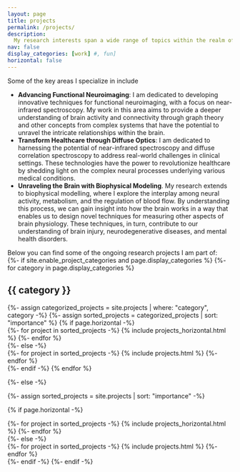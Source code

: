 ```yaml
---
layout: page
title: projects
permalink: /projects/
description: 
  My research interests span a wide range of topics within the realm of computational neuroscience and biomedical imaging. 
nav: false
display_categories: [work] #, fun]
horizontal: false
---
```


Some of the key areas I specialize in include
  <ul>
    <li><strong>Advancing Functional Neuroimaging</strong>: I am dedicated to developing innovative techniques for functional neuroimaging, with a focus on near-infrared spectroscopy. My work in this area aims to provide a deeper understanding of brain activity and connectivity through graph theory and other concepts from complex systems that have the potential to unravel the intricate relationships within the brain. 
    <li><strong>Transform Healthcare through Diffuse Optics</strong>: I am dedicated to harnessing the potential of near-infrared spectroscopy and diffuse correlation spectroscopy to address real-world challenges in clinical settings. These technologies have the power to revolutionize healthcare by shedding light on the complex neural processes underlying various medical conditions.
    <li><strong>Unraveling the Brain with Biophysical Modeling</strong>. My research extends to biophysical modelling, where I explore the interplay among neural activity, metabolism, and the regulation of blood flow. By understanding this process, we can gain insight into how the brain works in a way that enables us to design novel techniques for measuring other aspects of brain physiology. These techniques, in turn, contribute to our understanding of brain injury, neurodegenerative diseases, and mental health disorders.  
  </ul>
Below you can find some of the ongoing research projects I am part of:

<!-- pages/projects.md -->
<div class="projects">
{%- if site.enable_project_categories and page.display_categories %}
  <!-- Display categorized projects -->
  {%- for category in page.display_categories %}
  <h2 class="category">{{ category }}</h2>
  {%- assign categorized_projects = site.projects | where: "category", category -%}
  {%- assign sorted_projects = categorized_projects | sort: "importance" %}
  <!-- Generate cards for each project -->
  {% if page.horizontal -%}
  <div class="container">
    <div class="row row-cols-2">
    {%- for project in sorted_projects -%}
      {% include projects_horizontal.html %}
    {%- endfor %}
    </div>
  </div>
  {%- else -%}
  <div class="grid">
    {%- for project in sorted_projects -%}
      {% include projects.html %}
    {%- endfor %}
  </div>
  {%- endif -%}
  {% endfor %}

{%- else -%}
<!-- Display projects without categories -->
  {%- assign sorted_projects = site.projects | sort: "importance" -%}
  <!-- Generate cards for each project -->
  {% if page.horizontal -%}
  <div class="container">
    <div class="row row-cols-2">
    {%- for project in sorted_projects -%}
      {% include projects_horizontal.html %}
    {%- endfor %}
    </div>
  </div>
  {%- else -%}
  <div class="grid">
    {%- for project in sorted_projects -%}
      {% include projects.html %}
    {%- endfor %}
  </div>
  {%- endif -%}
{%- endif -%}
</div>
